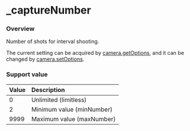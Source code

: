 # \_captureNumber

### Overview

Number of shots for interval shooting.

The current setting can be acquired by [camera.getOptions](../commands/camera.get_options.md), and it can be changed by [camera.setOptions](../commands/camera.set_options.md).

### Support value

| Value | Description |
|:--|:--|
| 0 | Unlimited (limitless) |
| 2 | Minimum value (minNumber) |
| 9999 | Maximum value (maxNumber) |
